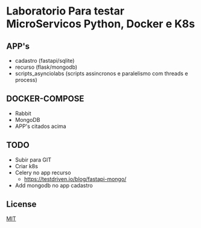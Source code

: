 # Laboratorio Para testar MicroServicos Python, Docker e K8s


## APP's

 - cadastro (fastapi/sqlite)
 - recurso (flask/mongodb)
 - scripts_asynciolabs (scripts assincronos e paralelismo com threads e process)

## DOCKER-COMPOSE
 
 - Rabbit
 - MongoDB
 - APP's citados acima

## TODO
 - Subir para GIT
 - Criar k8s
 - Celery no app recurso
    - https://testdriven.io/blog/fastapi-mongo/
 - Add mongodb no app cadastro




## License
[MIT](https://choosealicense.com/licenses/mit/)